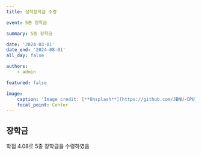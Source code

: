 ```yaml
---
title: 성적장학금 수령

event: 5종 장학금

summary: 5종 장학금

date: '2024-03-01'
date_end: '2024-08-01'
all_day: false

authors:
    - admin

featured: false

image:
    caption: 'Image credit: [**Unsplash**](https://github.com/JBNU-CPU)'
    focal_point: Center
---
```


## 장학금
학점 4.08로 5종 장학금을 수령하였음


